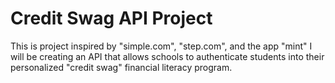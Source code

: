 # Credit Swag API Project

This is project inspired by "simple.com", "step.com", and the app "mint"
I will be creating an API that allows schools to authenticate students into their personalized "credit swag" financial literacy program.